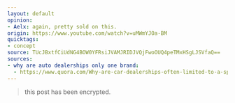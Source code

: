 ```yaml
---
layout: default
opinion:
- Aelx: again, pretty sold on this.
origin: https://www.youtube.com/watch?v=uMWmYJOa-BM
quicktags:
- concept
source: TUcJBxtfCiUdNG4BOW0YFRsiJVAMJRIDJVQjFwoOUQ4peTMxHSgLJSVfaQ==
sources:
- why are auto dealerships only one brand:
  - https://www.quora.com/Why-are-car-dealerships-often-limited-to-a-specific-brand
---
```


> this post has been encrypted.